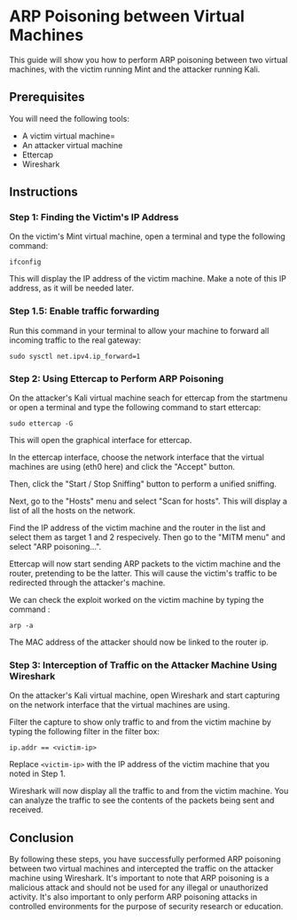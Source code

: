 # ARP Poisoning between Virtual Machines

This guide will show you how to perform ARP poisoning between two virtual machines, with the victim running Mint and the attacker running Kali.

## Prerequisites

You will need the following tools:

- A victim virtual machine=
- An attacker virtual machine
- Ettercap
- Wireshark

## Instructions

### Step 1: Finding the Victim's IP Address

On the victim's Mint virtual machine, open a terminal and type the following command:

```
ifconfig
```

This will display the IP address of the victim machine. Make a note of this IP address, as it will be needed later.

### Step 1.5: Enable traffic forwarding

Run this command in your terminal to allow your machine to forward all incoming traffic to the real gateway:

```
sudo sysctl net.ipv4.ip_forward=1
```

### Step 2: Using Ettercap to Perform ARP Poisoning

On the attacker's Kali virtual machine seach for ettercap from the startmenu or open a terminal and type the following command to start ettercap:

```
sudo ettercap -G
```

This will open the graphical interface for ettercap.

In the ettercap interface, choose the network interface that the virtual machines are using (eth0 here) and click the "Accept" button.

Then, click the "Start / Stop Sniffing" button to perform a unified sniffing.

Next, go to the "Hosts" menu and select "Scan for hosts". This will display a list of all the hosts on the network.

Find the IP address of the victim machine and the router in the list and select them as target 1 and 2 respecively. Then go to the "MITM menu" and select "ARP poisoning...".

Ettercap will now start sending ARP packets to the victim machine and the router, pretending to be the latter. This will cause the victim's traffic to be redirected through the attacker's machine.

We can check the exploit worked on the victim machine by typing the command :

```
arp -a
```

The MAC address of the attacker should now be linked to the router ip.

### Step 3: Interception of Traffic on the Attacker Machine Using Wireshark

On the attacker's Kali virtual machine, open Wireshark and start capturing on the network interface that the virtual machines are using.

Filter the capture to show only traffic to and from the victim machine by typing the following filter in the filter box:

```
ip.addr == <victim-ip>
```

Replace `<victim-ip>` with the IP address of the victim machine that you noted in Step 1.

Wireshark will now display all the traffic to and from the victim machine. You can analyze the traffic to see the contents of the packets being sent and received.

## Conclusion

By following these steps, you have successfully performed ARP poisoning between two virtual machines and intercepted the traffic on the attacker machine using Wireshark. It's important to note that ARP poisoning is a malicious attack and should not be used for any illegal or unauthorized activity. It's also important to only perform ARP poisoning attacks in controlled environments for the purpose of security research or education.